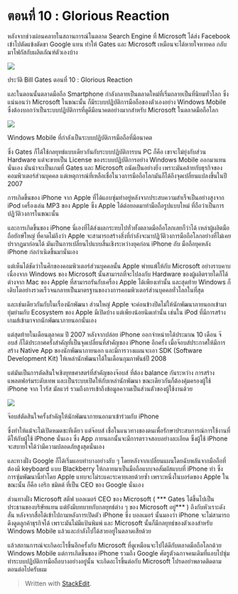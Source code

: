ตอนที่​ 10 : Glorious Reaction
===
หลังจากช่วงผ่อนคลายในสถานการณ์ในตลาด Search Engine ที่ Microsoft ได้ส่ง Facebook เข้าไปตัดแข้งตัดขา Google แทน ทำให้ Gates และ Microsoft เหมือนจะได้หายใจหายคอ กลับมาโฟกัสกับผลิตภัณฑ์ตัวเองบ้าง

![](https://t0.blockdit.com/photos/2019/09/5d890a25aebac11fcccdf137_800x0xcover_mvXeaVpG.jpg)

ประวัติ Bill Gates ตอนที่ 10 : Glorious Reaction

และในตอนนั้นตลาดมือถือ Smartphone กำลังกลายเป็นตลาดใหม่ที่เริ่มกลายเป็นที่นิยมทั่วโลก ซึ่งแน่นอนว่า Microsoft ในขณะนั้น ก็มีระบบปฏิบัติการมือถือของตัวเองอย่าง Windows Mobile ซึ่งต้องบอกว่าเป็นระบบปฏิบัติการที่ดูดีมีอนาคตอย่างมากสำหรับ Microsoft ในตลาดมือถือโลก

![](https://t0.blockdit.com/photos/2019/09/5d890a65aebac11fccce12e5_800x0xcover_yDFJ2YtC.jpg)

Windows Mobile ที่กำลังเป็นระบบปฏิบัติการมือถือที่มีอนาคต

ซึ่ง Gates ก็ได้ใช้กลยุทธ์แบบเดียวกันกับระบบปฏิบัติการบน PC ก็คือ เขาจะไม่ยุ่งกับส่วน Hardware แต่จะขายเป็น License ของระบบปฏิบัติการอย่าง Windows Mobile ออกมาแทนนั่นเอง มันน่าจะเป็นเกมที่ Gates และ Microsoft ถนัดเป็นอย่างยิ่ง เพราะมันคล้ายกับธุรกิจของคอมพิวเตอร์ส่วนบุคคล แต่เหตุการณ์ที่เหลือเชื่อในวงการมือถือโลกมันก็ได้ถึงจุดเปลี่ยนแปลงขึ้นในปี 2007

การเกิดขึ้นของ iPhone จาก Apple ที่ได้แอบซุ่มทำอยู่หลังจากประสบความสำเร็จเป็นอย่างสูงจาก iPod เครื่องเล่น MP3 ของ Apple ซึ่ง Apple ได้ต่อยอดมาทำมือถือรูปแบบใหม่ ที่ถือว่าเป็นการปฏิวัติวงการในขณะนั้น

และการเกิดขึ้นของ iPhone นี่เองที่ได้ส่งผลกระทบไปทั่วทั้งตลาดมือถือโลกเลยก็ว่าได้ เหล่าผู้ผลิตมือถือยักษ์ใหญ่ ที่คาดไม่ถึงว่า Apple จะสามารถสร้างสิ่งที่กำลังจะมาปฏิวัติวงการมือถือโลกอย่างที่ไม่เคยปรากฏมาก่อนได้ มันเป็นการเปลี่ยนไปแบบสิ้นเชิงระหว่างยุคก่อน iPhone กับ มือถือยุคหลัง iPhone ก่อกำเนิดขึ้นมานั่นเอง

แต่เห็นได้ชัดว่าในศึกของคอมพิวเตอร์ส่วนบุคคลนั้น Apple พ่ายแพ้ให้กับ Microsoft อย่างราบคาบ เนื่องจาก Windows ของ Microsoft นั้นสามารถที่จะไปลงกับ Hardware ของผู้ผลิตรายใดก็ได้ ต่างจาก Mac ของ Apple ที่สามารถรันกับเครื่อง Apple ได้เพียงเท่านั้น และสุดท้าย Windows ก็เติบโตอย่างรวดเร็วจนกลายเป็นมาตรฐานของวงการคอมพิวเตอร์ส่วนบุคคลทั่วโลกในที่สุด

และเช่นเดียวกันกับในเรื่องนักพัฒนา ส่วนใหญ่ Apple จะค่อนข้างปิดไม่ให้นักพัฒนาภายนอกเข้ามายุ่มย่ามกับ Ecosystem ของ Apple มีเปิดบ้าง แต่เพียงน้อยนิดเท่านั้น เช่นใน iPod ที่มีการสร้างเกมส์เข้ามาจากนักพัฒนาภายนอกนั่นเอง

แต่สุดท้ายในเดือนตุลาคม ปี 2007 หลังจากปล่อย iPhone ออกจำหน่ายได้ประมาณ 10 เดือน จ๊อบส์ ก็ได้ประกาศครั้งสำคัญที่เป็นจุดเปลี่ยนที่สำคัญของ iPhone อีกครั้ง เมื่อจ๊อบส์ประกาศให้มีการสร้าง Native App ของนักพัฒนาภายนอก และมีการวางแผนจะเอา SDK (Software Development Kit) ให้เหล่านักพัฒนาได้ในเดือนกุมภาพันธ์ปี 2008

แต่มันเป็นการตัดสินใจเชิงยุทธศาสตร์ที่สำคัญของจ๊อบส์ ที่ต้อง balance กันระหว่าง การสร้างแพลตฟอร์มระดับเทพ และเป็นระบบเปิดให้กับเหล่านักพัฒนา ขณะเดียวกันก็ต้องคุ้มครองผู้ใช้ iPhone จาก ไวรัส มัลแวร์ รวมถึงการเข้าถึงข้อมูลความเป็นส่วนตัวของผู้ใช้งานด้วย

![](https://t0.blockdit.com/photos/2019/09/5d890a97aebac11fccce2c43_800x0xcover_cABrFBA7.jpg)

จ๊อบส์ตัดสินใจครั้งสำคัญให้นักพัฒนาภายนอกมาเข้าร่วมกับ iPhone

ซึ่งทำให้แม้จะไม่เปิดหมดซะทีเดียว แต่จ๊อบส์ เชื่อในแนวทางของตนเพื่อรักษาประสบการณ์การใช้งานที่ดีให้กับผู้ใช้ iPhone นั่นเอง ซึ่ง App ภายนอกนั้นจะมีการตรวจสอบอย่างละเอียด ซึ่งผู้ใช้ iPhone จะสบายใจได้ว่ามีความปลอดภัยสูงสุดนั่นเอง

และทางฝั่ง Google ก็ได้เริ่มแอบทำบางอย่างลับ ๆ โดยหลังจากเปลี่ยนแผนโดยฉับพลันจากมือถือที่ต้องมี keyboard แบบ Blackberry ให้กลายมาเป็นมือถือแบบจอสัมผัสแบบที่ iPhone ทำ ซึ่งการซุ่มพัฒนานี้ทำโดย Apple แทบจะไม่ระแคะระคายเลยด้วยซ้ำ เพราะหนึ่งในบอร์ดของ Apple ในขณะนั้น ก็คือ เอริก ชมิตต์ ที่เป็น CEO ของ Google นั่นเอง

ส่วนทางฝั่ง Microsoft สตีฟ บอลเมอร์ CEO ของ Microsoft ( *** Gates ได้ขึ้นไปเป็นประธานของบริษัทแทน แต่ยังมีบทบาทกับกลยุทธ์ต่าง ๆ ของ Microsoft อยู่*** ) ถึงกับหัวเราะดังลั่น หลังจากสื่อได้เข้าไปถามหลังการเปิดตัว iPhone ซึ่ง บอลเมอร์ นั้นมองว่า iPhone จะไม่สามารถดึงดูดลูกค้าธุรกิจได้ เพราะมันไม่มีแป้นพิมพ์ และ Microsoft นั้นก็มีกลยุทธ์ของตัวเองสำหรับ Windows Mobile แล้วและกำลังไปได้สวยอยู่ในตลาดเสียด้วย

แล้วสถานการณ์จะเกิดอะไรขึ้นอีกครั้งกับ Microsoft ที่ดูเหมือนจะไปได้ดีกับตลาดมือถือโลกด้วย Windows Mobile แต่การเกิดขึ้นของ iPhone รวมถึง Google ศัตรูตัวฉกาจคนเดิมที่แอบไปซุ่มทำระบบปฏิบัติการมือถือบางอย่างอยู่นั้น จะเกิดอะไรขึ้นต่อกับ Microsoft โปรดอย่าพลาดติดตามตอนต่อไปครับผม



> Written with [StackEdit](https://www.blockdit.com/articles/5d890b16aebac11fccce5db0).
<!--stackedit_data:
eyJoaXN0b3J5IjpbNDA5ODgxMTM0XX0=
-->